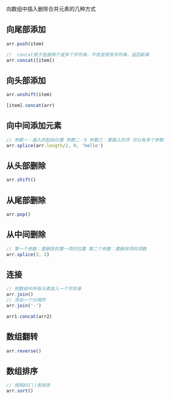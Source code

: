 向数组中插入删除合并元素的几种方式
## 向尾部添加
```js
arr.push(item)
```
```js
//  concat用于连接两个或多个字符串，不改变原有字符串，返回新串
arr.concat([item])
```
## 向头部添加
```js
arr.unshift(item)
```
```js
[item].concat(arr)
```
## 向中间添加元素
```js
// 参数一：插入的起始位置 参数二：0 参数三：要插入的项 可以有多个参数
arr.splice(arr.length/2, 0, 'hello')
```
## 从头部删除
```js
arr.shift()
```
## 从尾部删除
```js
arr.pop()
```
## 从中间删除
```js
// 第一个参数：要删除的第一项的位置 第二个参数：要删除项的项数
arr.splice(3, 2)
```
## 连接
```js
// 把数组中所有元素放入一个字符串
arr.join()
// 添加一个分隔符
arr.join('-')
```
```js
arr1.concat(arr2)
```
## 数组翻转
```js
arr.reverse()
```
## 数组排序
```js
// 按照ASC||表排序
arr.sort()
```

